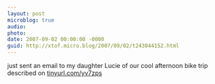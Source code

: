 ```yaml
---
layout: post
microblog: true
audio: 
photo: 
date: 2007-09-02 00:00:00 -0000
guid: http://xtof.micro.blog/2007/09/02/t243044152.html
---
```

just sent an email to my daughter Lucie of our cool afternoon bike trip described on [tinyurl.com/yv7zps](http://tinyurl.com/yv7zps)
